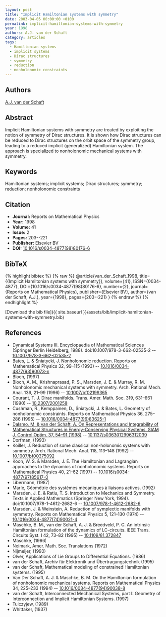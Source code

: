 ```yaml
---
layout: post
title: "Implicit Hamiltonian systems with symmetry"
date: 2003-04-05 00:00:00 +0100
permalink: implicit-hamiltonian-systems-with-symmetry
year: 1998
authors: A.J. van der Schaft
category: articles
tags:
  - Hamiltonian systems
  - implicit systems
  - Dirac structures
  - symmetry
  - reduction
  - nonholonomic constraints
---
```

 
## Authors
[A.J. van der Schaft](authors/arjan-van-der-schaft)
 
## Abstract
Implicit Hamiltonian systems with symmetry are treated by exploiting the notion of symmetry of Dirac structures. It is shown how Dirac structures can be reduced to Dirac structures on the orbit space of the symmetry group, leading to a reduced implicit (generalized) Hamiltonian system. The approach is specialized to nonholonomic mechanical systems with symmetry.
 
## Keywords
Hamiltonian systems; implicit systems; Dirac structures; symmetry; reduction; nonholonomic constraints
 
## Citation
- **Journal:** Reports on Mathematical Physics
- **Year:** 1998
- **Volume:** 41
- **Issue:** 2
- **Pages:** 203--221
- **Publisher:** Elsevier BV
- **DOI:** [10.1016/s0034-4877(98)80176-6](https://doi.org/10.1016/s0034-4877(98)80176-6)
 
## BibTeX
{% highlight bibtex %}
{% raw %}
@article{van_der_Schaft_1998,
  title={{Implicit Hamiltonian systems with symmetry}},
  volume={41},
  ISSN={0034-4877},
  DOI={10.1016/s0034-4877(98)80176-6},
  number={2},
  journal={Reports on Mathematical Physics},
  publisher={Elsevier BV},
  author={van der Schaft, A.J.},
  year={1998},
  pages={203--221}
}
{% endraw %}
{% endhighlight %}
 
[Download the bib file]({{ site.baseurl }}/assets/bib/implicit-hamiltonian-systems-with-symmetry.bib)
 
## References
- Dynamical Systems III. Encyclopaedia of Mathematical Sciences (Springer Berlin Heidelberg, 1988). doi:10.1007/978-3-662-02535-2 -- [10.1007/978-3-662-02535-2](https://doi.org/10.1007/978-3-662-02535-2)
- Bates, L. & Śniatycki, J. Nonholonomic reduction. Reports on Mathematical Physics 32, 99–115 (1993) -- [10.1016/0034-4877(93)90073-n](https://doi.org/10.1016/0034-4877(93)90073-n)
- Bloch, (1997)
- Bloch, A. M., Krishnaprasad, P. S., Marsden, J. E. & Murray, R. M. Nonholonomic mechanical systems with symmetry. Arch. Rational Mech. Anal. 136, 21–99 (1996) -- [10.1007/bf02199365](https://doi.org/10.1007/bf02199365)
- Courant, T. J. Dirac manifolds. Trans. Amer. Math. Soc. 319, 631–661 (1990) -- [10.2307/2001258](https://doi.org/10.2307/2001258)
- Cushman, R., Kemppainen, D., Śniatycki, J. & Bates, L. Geometry of nonholonomic constraints. Reports on Mathematical Physics 36, 275–286 (1995) -- [10.1016/0034-4877(96)83625-1](https://doi.org/10.1016/0034-4877(96)83625-1)
- [Dalsmo, M. & van der Schaft, A. On Representations and Integrability of Mathematical Structures in Energy-Conserving Physical Systems. SIAM J. Control Optim. 37, 54–91 (1998)](on-representations-and-integrability-of-mathematical-structures-in-energy-conserving-physical-systems) -- [10.1137/s0363012996312039](https://doi.org/10.1137/s0363012996312039)
- Dorfman, (1993)
- Koiller, J. Reduction of some classical non-holonomic systems with symmetry. Arch. Rational Mech. Anal. 118, 113–148 (1992) -- [10.1007/bf00375092](https://doi.org/10.1007/bf00375092)
- Koon, W. S. & Marsden, J. E. The Hamiltonian and Lagrangian approaches to the dynamics of nonholonomic systems. Reports on Mathematical Physics 40, 21–62 (1997) -- [10.1016/s0034-4877(97)85617-0](https://doi.org/10.1016/s0034-4877(97)85617-0)
- Libermann, (1987)
- Marle, Géométrie des systèmes mécaniques à liaisons actives. (1992)
- Marsden, J. E. & Ratiu, T. S. Introduction to Mechanics and Symmetry. Texts in Applied Mathematics (Springer New York, 1994). doi:10.1007/978-1-4612-2682-6 -- [10.1007/978-1-4612-2682-6](https://doi.org/10.1007/978-1-4612-2682-6)
- Marsden, J. & Weinstein, A. Reduction of symplectic manifolds with symmetry. Reports on Mathematical Physics 5, 121–130 (1974) -- [10.1016/0034-4877(74)90021-4](https://doi.org/10.1016/0034-4877(74)90021-4)
- Maschke, B. M., van der Schaft, A. J. & Breedveld, P. C. An intrinsic Hamiltonian formulation of the dynamics of LC-circuits. IEEE Trans. Circuits Syst. I 42, 73–82 (1995) -- [10.1109/81.372847](https://doi.org/10.1109/81.372847)
- Maschke, (1996)
- Neimark, Amer. Math. Soc. Translations (1972)
- Nijmeijer, (1990)
- Olver, Applications of Lie Groups to Differential Equations. (1986)
- van der Schaft, Archiv für Elektronik und Übertragungstechnik (1995)
- van der Schaft, Mathematical modeling of constrained Hamiltonian systems. (1995)
- Van Der Schaft, A. J. & Maschke, B. M. On the Hamiltonian formulation of nonholonomic mechanical systems. Reports on Mathematical Physics 34, 225–233 (1994) -- [10.1016/0034-4877(94)90038-8](https://doi.org/10.1016/0034-4877(94)90038-8)
- van der Schaft, Interconnected Mechanical Systems, part I: Geometry of Interconnection and Implicit Hamiltonian Systems. (1997)
- Tulczyjew, (1989)
- Whittaker, (1937)

